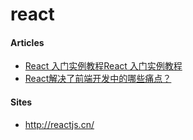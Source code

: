 # react

#### Articles
* [React 入门实例教程React 入门实例教程](http://www.ruanyifeng.com/blog/2015/03/react.html)
* [React解决了前端开发中的哪些痛点？](http://www.zhihu.com/question/39825457)

#### Sites
* <http://reactjs.cn/>
